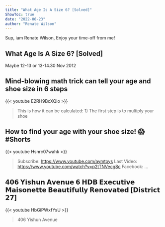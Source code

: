 ```yaml
---
title: "What Age Is A Size 6? [Solved]"
ShowToc: true 
date: "2022-06-23"
author: "Renate Wilson" 
---
```


Sup, iam Renate Wilson, Enjoy your time-off from me!
## What Age Is A Size 6? [Solved]
Maybe 12-13 or 13-14.30 Nov 2012

## Mind-blowing math trick can tell your age and shoe size in 6 steps
{{< youtube E2RH9BcXQio >}}
>This is how it can be calculated: 1) The first step is to multiply your shoe 

## How to find your age with your shoe size! 😱 #Shorts
{{< youtube Hsnrc07wahk >}}
>Subscribe: https://www.youtube.com/aymtoys Last Video: https://www.youtube.com/watch?v=p2tTNVecg8c Facebook: ...

## 𝟰𝟬𝟲 𝗬𝗶𝘀𝗵𝘂𝗻 𝗔𝘃𝗲𝗻𝘂𝗲 𝟲 𝗛𝗗𝗕 𝗘𝘅𝗲𝗰𝘂𝘁𝗶𝘃𝗲 𝗠𝗮𝗶𝘀𝗼𝗻𝗲𝘁𝘁𝗲 𝗕𝗲𝗮𝘂𝘁𝗶𝗳𝘂𝗹𝗹𝘆 𝗥𝗲𝗻𝗼𝘃𝗮𝘁𝗲𝗱 [𝗗𝗶𝘀𝘁𝗿𝗶𝗰𝘁 𝟮𝟳]
{{< youtube HbGiPWxfYsU >}}
>406 Yishun Avenue 

